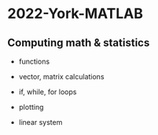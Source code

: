 # 2022-York-MATLAB

## Computing math & statistics

* functions

* vector, matrix calculations

* if, while, for loops

* plotting

* linear system



